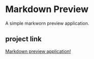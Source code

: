 # Markdown Preview
A simple markworn preview application. 

## project link
[Markdown preview application!](https://karthisp.github.io/markdown-preview/)
